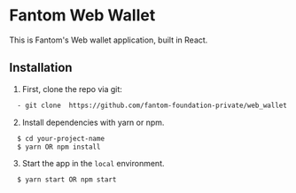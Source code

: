 # Fantom Web Wallet

This is Fantom's Web wallet application, built in React.

## Installation

1. First, clone the repo via git:
```sh
  - git clone  https://github.com/fantom-foundation-private/web_wallet.git
 ```

2. Install dependencies with yarn or npm.
```sh
  $ cd your-project-name
  $ yarn OR npm install
 ```

3. Start the app in the `local` environment.
```sh
  $ yarn start OR npm start
```
